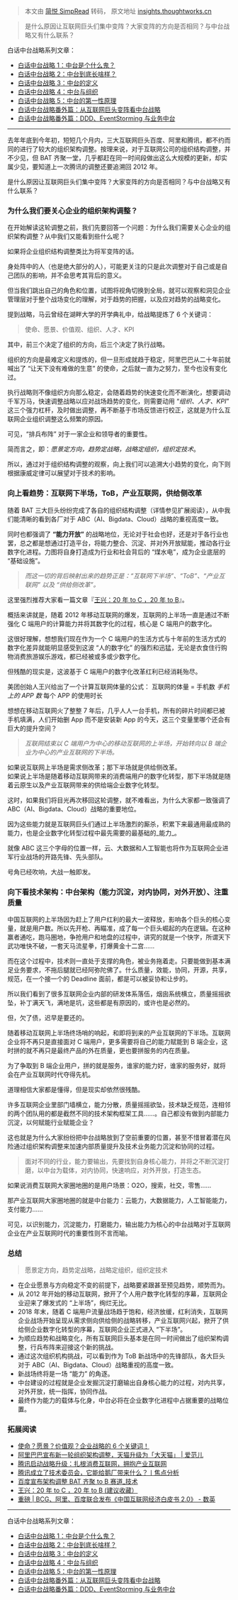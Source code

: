 > 本文由 [简悦 SimpRead](http://ksria.com/simpread/) 转码， 原文地址 [insights.thoughtworks.cn](https://insights.thoughtworks.cn/zhongtai-strategy/)

> 是什么原因让互联网巨头们集中变阵？大家变阵的方向是否相同？与中台战略又有什么联系？

白话中台战略系列文章：

*   [白话中台战略 1：中台是个什么鬼？](https://insights.thoughtworks.cn/what-is-zhongtai/)
*   [白话中台战略 2：中台到底长啥样？](https://insights.thoughtworks.cn/what-is-zhongtai-2/)
*   [白话中台战略 3：中台的定义](https://insights.thoughtworks.cn/what-is-zhongtai-definition/)
*   [白话中台战略 4：中台与组织](https://insights.thoughtworks.cn/zhongtai-and-organization/)
*   [白话中台战略 5：中台的第一性原理](https://insights.thoughtworks.cn/zhongtai-first-principle/)
*   [白话中台战略番外篇：从互联网巨头变阵看中台战略](https://insights.thoughtworks.cn/zhongtai-strategy/)
*   [白话中台战略番外篇：DDD、EventStorming 与业务中台](https://insights.thoughtworks.cn/zhongtai-ddd-eventstorming/)

* * *

去年年底到今年初，短短几个月内，三大互联网巨头百度、阿里和腾讯，都不约而同的进行了较大的组织架构调整。按理来说，对于互联网公司的组织结构调整，并不少见，但 BAT 齐聚一堂，几乎都赶在同一时间段做出这么大规模的更新，却实属少见，要知道上一次腾讯的调整还要追溯回 2012 年。

是什么原因让互联网巨头们集中变阵？大家变阵的方向是否相同？与中台战略又有什么联系？

### 为什么我们要关心企业的组织架构调整？

在开始解读这轮调整之前，我们先要回答一个问题：为什么我们需要关心企业的组织架构调整？从中我们又能看到些什么呢？

如果将企业组织结构调整类比为将军变阵的话。

身处阵中的人（也是绝大部分的人），可能更关注的只是此次调整对于自己或是自己团队的影响，并不会思考其背后的意义。

但当我们跳出自己的角色和位置，试图将视角切换到全局，就可以观察和洞见企业管理层对于整个战场变化的理解，对于趋势的把握，以及应对趋势的战略变化。

提到战略，马云曾经在湖畔大学的开学典礼中，给战略提炼了 6 个关键词：

> 使命、愿景、价值观、组织、人才、KPI

其中，前三个决定了组织的方向，后三个决定了执行战略。

组织的方向是最难定义和提炼的，但一旦形成就趋于稳定，阿里巴巴从二十年前就喊出了 “让天下没有难做的生意” 的使命，之后就一直为之努力，至今也没有变化过。

执行战略则不像组织方向那么稳定，会随着趋势的快速变化而不断演化，想要调动千军万马，快速调整战略以应对战场趋势的变化，则需要动用 “_组织、人才、KPI_” 这三个强力杠杆，及时做出调整，再不断基于市场反馈进行校正，这就是为什么互联网企业组织调整这么频繁的原因。

可见，“排兵布阵” 对于一家企业和领导者的重要性。

简而言之，即：_愿景定方向，趋势定战略，战略定组织，组织定技术_。

所以，通过对于组织结构调整的观察，向上我们可以追溯大小趋势的变化，向下则根据康威定律可以展望对于技术的影响。

### 向上看趋势：互联网下半场，ToB，产业互联网，供给侧改革

随着 BAT 三大巨头纷纷完成了各自的组织结构调整（详情参见扩展阅读），从中我们能清晰的看到各厂对于 ABC（AI、Bigdata、Cloud）战略的重视高度一致。

同时也都强调了 **“能力开放”** 的战略地位，无论对于社会也好，还是对于各行业也罢，总之都是想通过打造平台，将能力整合、沉淀、并对外开放赋能，推动各行业数字化进程。力图将自身打造成为行业和社会背后的 “煤水电”，成为企业底层的 “基础设施”。

> _而这一切的背后映射出来的趋势正是：“互联网下半场”、“ToB”、“产业互联网” 以及 “供给侧改革”。_

这里强烈推荐大家看一篇文章『[王兴：20 年 to C ，20 年 to B](https://mp.weixin.qq.com/s/G1TpUdkBryGOXRDCwU90tQ)』。

概括来讲就是，随着 2012 年移动互联网的爆发，互联网的上半场一直是通过不断强化 C 端用户的计算能力并将其数字化的过程，核心是 C 端用户的数字化。

这很好理解，想想我们现在作为一个 C 端用户的生活方式与十年前的生活方式的数字化差异就能明显感受到这波 “人的数字化” 的强烈和迅猛，无论是衣食住行购物消费旅游娱乐游戏，都已经被或多或少数字化。

但残酷的现实是，这波基于 C 端用户的数字化改革红利已经消耗殆尽。

美团创始人王兴给出了一个计算互联网体量的公式： 互联网的体量 = 手机数 _手机上的 APP 数_ 每个 APP 的使用时长

想想在移动互联网火了整整 7 年后，几乎人人一台手机，所有的碎片时间都已被手机填满，人们开始删 App 而不是安装新 App 的今天，这三个变量里哪个还会有巨大的提升空间？

> _互联网结束以 C 端用户为中心的移动互联网的上半场，开始转向以 B 端企业为中心的产业互联网的下半场。_

如果说互联网上半场是需求侧改革；那下半场就是供给侧改革。  
如果说上半场是随着移动互联网带来的消费端用户的数字化转型，那下半场就是随着云原生以及产业互联网带来的供给端企业数字化转型。

这时，如果我们将目光再次移回这轮调整，就不难看出，为什么大家都一致强调了 ABC（AI、Bigdata、Cloud）战略的重要地位。

因为这些能力就是互联网巨头们通过上半场激烈的厮杀，积累下来最通用最成熟的能力，也是企业数字化转型过程中最先需要的最基础的_能力_。

就像 ABC 这三个字母的位置一样，云、大数据和人工智能也将作为互联网企业进军行业战场的开路先锋、先头部队。

号角已经吹响，大战一触即发。

### 向下看技术架构：中台架构（能力沉淀，对内协同，对外开放）、注重质量

中国互联网的上半场因为赶上了用户红利的最大一波释放，影响各个巨头的核心变量，就是用户数。所以先开枪、再瞄准，成了每一个巨头崛起的内在逻辑。在这种赢者通吃，跑马圈地，争抢用户和地盘的过程中，讲究的就是一个快字，所谓天下武功唯快不破，一套天马流星拳，打爆黄金十二宫……

而在这个过程中，技术则一直处于支撑的角色，被业务拖着走。只要能做到基本满足业务要求，不拖后腿就已经阿弥陀佛了。什么质量，效能，协同，开源，共享，规范，在一个接一个的 Deadline 面前，都是可以被妥协和让步的。

所以我们看到了很多互联网企业内部的研发体系落伍，烟囱系统横立，质量摇摇欲坠，补丁满天飞，满地是坑，这些都是有原因的，或许也是必然的。

但，欠了债，迟早是要还的。

随着移动互联网上半场终场哨的响起，和即将到来的产业互联网的下半场。互联网企业将不再只是直接面对 C 端用户，更多需要将自己的能力赋能到 B 端企业，这时拼的就不再只是最终产品的外在质量，更也要拼服务的内在质量。

为了争取到 B 端企业用户，拼的就是服务，谁家的能力好，谁家的服务好，就将会在产业互联网时代夺得先机。

道理相信大家都是懂得，但是现实却依然很残酷。

许多互联网企业里部门墙横立，能力分散，质量摇摇欲坠，技术缺乏规范，连相邻的两个团队用的都是截然不同的技术架构框架工具……。自己都没有做到内部能力沉淀，以何赋能行业赋能企业？

这也就是为什么大家纷纷把中台战略放到了空前重要的位置，甚至不惜冒着潜在风险通过组织架构调整来加速内部质量提升及技术业务能力沉淀和协同的过程。

> 面对不同的行业，能力要输出，先要找到自身核心能力，并将之不断沉淀打磨，以中台为载体，对内协同，快速响应，对外开放，打造生态。

如果说消费互联网大家圈地圈的是用户场景：O2O，搜索，社交，零售……

那产业互联网大家圈地圈的就是中台能力：云能力，大数据能力，人工智能能力，支付能力……

可见，以识别能力，沉淀能力，打磨能力，输出能力为核心的中台战略对于互联网企业在产业互联网时代的重要性则不言而喻。

### 总结

> 愿景定方向，趋势定战略，战略定组织，组织定技术

*   在企业愿景与方向稳定不变的前提下，战略要紧跟甚至预见趋势，顺势而为。
*   从 2012 年开始的移动互联网，掀开了个人用户数字化转型的序幕，互联网企业迎来了爆发式的 “上半场”，绚烂无比。
*   2018 年末，随着 C 端用户流量战场趋于饱和，经济放缓，红利消失，互联网企业战场开始呈现从需求侧向供给侧的战略转移，产业互联网兴起，掀开了供给侧企业数字化转型的序幕，互联网企业正式进入 “下半场”。
*   为顺应趋势和战略变化，所有互联网巨头基本是在同一时间做出了组织架构调整，行兵布阵来迎接这个新的挑战。
*   通过这次组织机构挑战，可以看到作为 ToB 新战场中的先锋部队，各大巨头对于 ABC（AI、Bigdata、Cloud）战略重视的高度一致。
*   新战场终将是一场 “能力” 的角逐。
*   中台建设的过程就是企业发掘沉淀打磨输出自身核心能力的过程，对内共享，对外开放，统一指挥，协同作战。
*   最终作为能力的载体与化身，中台必将在企业数字化进程中占据重要的战略位置。

### 拓展阅读

*   [使命？愿景？价值观？企业战略的 6 个关键词！](http://www.sohu.com/a/135579761_479708)
*   [阿里巴巴宣布新一轮组织架构调整，天猫升级为「大天猫」 | 爱范儿](https://www.ifanr.com/1133696)
*   [腾讯启动战略升级：扎根消费互联网，拥抱产业互联网](https://new.qq.com/cmsn/20180930/20180930001273.html)
*   [腾讯成立了技术委员会，它能给鹅厂带来什么？丨焦点分析](https://mp.weixin.qq.com/s/ZCaAI5uFZCHVy-BII-VXEw)
*   [百度宣布架构调整 BAT 齐聚 to B 赛道_技术](http://www.sohu.com/a/282669837_532789)
*   [王兴：20 年 to C ，20 年 to B (建议收藏）](https://mp.weixin.qq.com/s/G1TpUdkBryGOXRDCwU90tQ)
*   [重磅 | BCG、阿里、百度联合发布《中国互联网经济白皮书 2.0》 - 数英](https://www.digitaling.com/articles/97432.html)

* * *

白话中台战略系列文章：

*   [白话中台战略 1：中台是个什么鬼？](https://insights.thoughtworks.cn/what-is-zhongtai/)
*   [白话中台战略 2：中台到底长啥样？](https://insights.thoughtworks.cn/what-is-zhongtai-2/)
*   [白话中台战略 3：中台的定义](https://insights.thoughtworks.cn/what-is-zhongtai-definition/)
*   [白话中台战略 4：中台与组织](https://insights.thoughtworks.cn/zhongtai-and-organization/)
*   [白话中台战略 5：中台的第一性原理](https://insights.thoughtworks.cn/zhongtai-first-principle/)
*   [白话中台战略番外篇：从互联网巨头变阵看中台战略](https://insights.thoughtworks.cn/zhongtai-strategy/)
*   [白话中台战略番外篇：DDD、EventStorming 与业务中台](https://insights.thoughtworks.cn/zhongtai-ddd-eventstorming/)